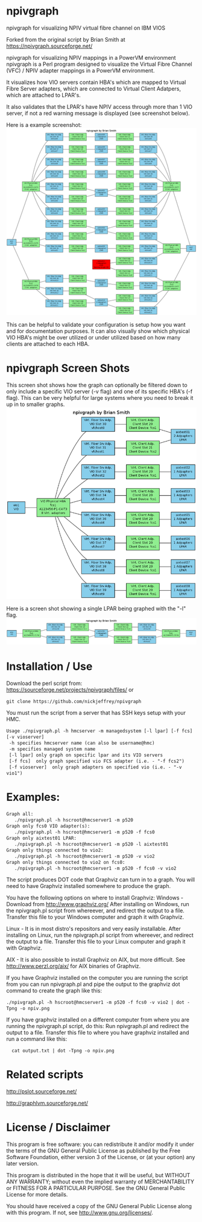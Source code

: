 # npivgraph
npivgraph for visualizing NPIV virtual fibre channel on IBM VIOS

Forked from the original script by Brian Smith at https://npivgraph.sourceforge.net/

npivgraph for visualizing NPIV mappings in a PowerVM environment
npivgraph is a Perl program designed to visualize the Virtual Fibre Channel (VFC) / NPIV adapter mappings in a PowerVM environment. 

It visualizes how VIO servers contain HBA's which are mapped to Virtual Fibre Server adapters, which are connected to Virtual Client Adatpers, which are attached to LPAR's. 

It also validates that the LPAR's have NPIV access through more than 1 VIO server, if not a red warning message is displayed (see screenshot below).

Here is a example screenshot:
<img src=images/npivgraph1.png>

This can be helpful to validate your configuration is setup how you want and for documentation purposes.   It can also visually show which physical VIO HBA's might be over utilized or under utilized based on how many clients are attached to each HBA. 

# npivgraph Screen Shots

This screen shot shows how the graph can optionally be filtered down to only include a specific VIO server (-v flag) and one of its specific HBA's (-f flag).  This can be very helpful for large systems where you need to break it up in to smaller graphs. 
<img src=images/npivgraph2.png>

Here is a screen shot showing a single LPAR being graphed with the "-l" flag. 
<img src=images/npivgraph3.png>

# Installation / Use
Download the perl script from:  https://sourceforge.net/projects/npivgraph/files/
or 
```
git clone https://github.com/nickjeffrey/npivgraph
```

You must run the script from a server that has SSH keys setup with your HMC.  

```
Usage ./npivgraph.pl -h hmcserver -m managedsystem [-l lpar] [-f fcs] [-v vioserver]
 -h specifies hmcserver name (can also be username@hmc)
 -m specifies managed system name
 [-l lpar] only graph on specific lpar and its VIO servers
 [-f fcs]  only graph specified vio FCS adapter (i.e. - "-f fcs2")
 [-f vioserver]  only graph adapters on specified vio (i.e. - "-v vio1")
```

# Examples:
```
Graph all:
   ./npivgraph.pl -h hscroot@hmcserver1 -m p520
Graph only fcs0 VIO adapter(s):
   ./npivgraph.pl -h hscroot@hmcserver1 -m p520 -f fcs0
Graph only aixtest01 LPAR:
   ./npivgraph.pl -h hscroot@hmcserver1 -m p520 -l aixtest01
Graph only things connected to vio2:
   ./npivgraph.pl -h hscroot@hmcserver1 -m p520 -v vio2
Graph only things connected to vio2 on fcs0:
   ./npivgraph.pl -h hscroot@hmcserver1 -m p520 -f fcs0 -v vio2
```

The script produces DOT code that Graphviz can turn in to a graph.  You will need to have Graphviz installed somewhere to produce the graph. 

You have the following options on where to install Graphviz:
Windows - Download from http://www.graphviz.org/    After installing on Windows, run the npivgraph.pl script from whereever, and redirect the output to a file.   Transfer this file to your Windows computer and graph it with Graphviz.

Linux - It is in most distro's repositors and very easily installable.  After installing on Linux, run the npivgraph.pl script from whereever, and redirect the output to a file.   Transfer this file to your Linux computer and graph it with Graphviz.

AIX -  It is also possible to install Graphviz on AIX, but more difficult.  See http://www.perzl.org/aix/ for AIX binaries of Graphviz.

If you have Graphviz installed on the computer you are running the script from you can run npivgraph.pl and pipe the output to the graphviz dot command to create the graph like this:

```
./npivgraph.pl -h hscroot@hmcserver1 -m p520 -f fcs0 -v vio2 | dot -Tpng -o npiv.png
```

If you have graphviz installed on a different computer from where you are running the npivgraph.pl script, do this:   Run npivgraph.pl and redirect the output to a file.   Transfer this file to where you have graphviz installed and run a command like this:

```
  cat output.txt | dot -Tpng -o npiv.png
```

# Related scripts
http://pslot.sourceforge.net/

http://graphlvm.sourceforge.net/


# License / Disclaimer
This program is free software: you can redistribute it and/or modify
it under the terms of the GNU General Public License as published by
the Free Software Foundation, either version 3 of the License, or
(at your option) any later version.

This program is distributed in the hope that it will be useful,
but WITHOUT ANY WARRANTY; without even the implied warranty of
MERCHANTABILITY or FITNESS FOR A PARTICULAR PURPOSE.  See the
GNU General Public License for more details.

You should have received a copy of the GNU General Public License
along with this program.  If not, see <http://www.gnu.org/licenses/>.
